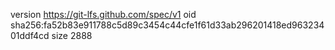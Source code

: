 version https://git-lfs.github.com/spec/v1
oid sha256:fa52b83e911788c5d89c3454c44cfe1f61d33ab296201418ed96323401ddf4cd
size 2888

